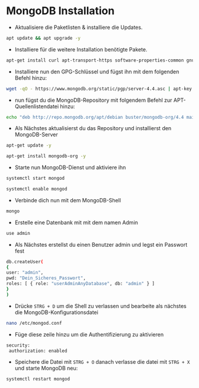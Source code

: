 # MongoDB Installation

* Aktualisiere die Paketlisten & installiere die Updates.

```bash
apt update && apt upgrade -y
```

* Installiere für die weitere Installation benötigte Pakete.

```bash
apt-get install curl apt-transport-https software-properties-common gnupg2 -y
```

* Installiere nun den GPG-Schlüssel und fügst ihn mit dem folgenden Befehl hinzu:

```bash
wget -qO - https://www.mongodb.org/static/pgp/server-4.4.asc | apt-key add -
```

* nun fügst du die MongoDB-Repository mit folgendem Befehl zur APT-Quellenlistendatei hinzu:

```bash
echo "deb http://repo.mongodb.org/apt/debian buster/mongodb-org/4.4 main" | tee /etc/apt/sources.list.d/mongodb-org.list
```

* Als Nächstes aktualisierst du das Repository und installierst den MongoDB-Server

```bash
apt-get update -y
```

```bash
apt-get install mongodb-org -y
```

* Starte nun MongoDB-Dienst und aktiviere ihn

```bash
systemctl start mongod
```

```bash
systemctl enable mongod
```

* Verbinde dich nun mit dem MongoDB-Shell

```bash
mongo
```

* Erstelle eine Datenbank mit mit dem namen Admin

```bash
use admin
```

* Als Nächstes erstellst du einen Benutzer admin und legst ein Passwort fest

```bash
db.createUser(
{
user: "admin",
pwd: "Dein_Sicheres_Passwort",
roles: [ { role: "userAdminAnyDatabase", db: "admin" } ]
}
)
```

* Drücke `STRG + D` um die Shell zu verlassen und bearbeite als nächstes die MongoDB-Konfigurationsdatei

```bash
nano /etc/mongod.conf
```

* Füge diese zeile hinzu um die Authentifizierung zu aktivieren

```bash
security:
 authorization: enabled
```

* Speichere die Datei mit `STRG + O` danach verlasse die datei mit `STRG + X` und starte MongoDB neu:

```bash
systemctl restart mongod
```
